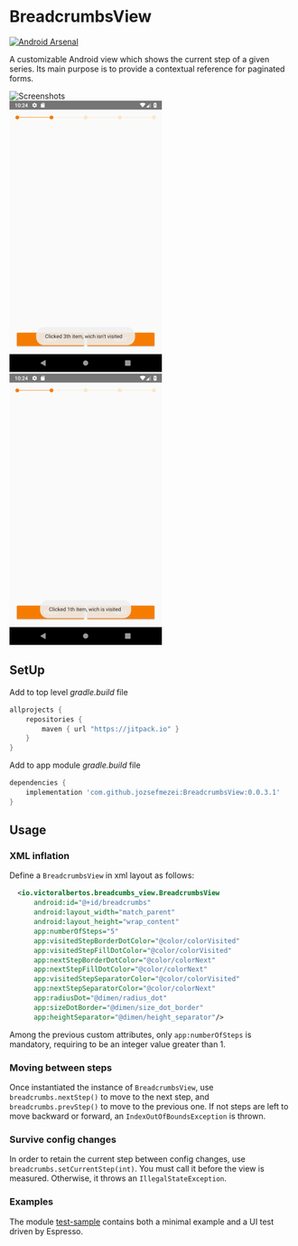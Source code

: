 # BreadcrumbsView

[![Android Arsenal](https://img.shields.io/badge/Android%20Arsenal-BreadcrumbsView-brightgreen.svg?style=flat)](http://android-arsenal.com/details/1/4475)

A customizable Android view which shows the current step of a given series. Its main purpose is to provide a contextual reference for paginated forms.

![Screenshots](breadcrumbs.gif)<br />![State_1](breadcrumbs_not_visited.png)![State_2](breadcrumbs_visited.png)

## SetUp

Add to top level *gradle.build* file

```gradle
allprojects {
    repositories {
        maven { url "https://jitpack.io" }
    }
}
```

Add to app module *gradle.build* file
```gradle
dependencies {
    implementation 'com.github.jozsefmezei:BreadcrumbsView:0.0.3.1'
}
```

## Usage

### XML inflation
Define a `BreadcrumbsView` in xml layout as follows:

```xml
  <io.victoralbertos.breadcumbs_view.BreadcrumbsView
      android:id="@+id/breadcrumbs"
      android:layout_width="match_parent"
      android:layout_height="wrap_content"
      app:numberOfSteps="5"
      app:visitedStepBorderDotColor="@color/colorVisited"
      app:visitedStepFillDotColor="@color/colorVisited"
      app:nextStepBorderDotColor="@color/colorNext"
      app:nextStepFillDotColor="@color/colorNext"
      app:visitedStepSeparatorColor="@color/colorVisited"
      app:nextStepSeparatorColor="@color/colorNext"
      app:radiusDot="@dimen/radius_dot"
      app:sizeDotBorder="@dimen/size_dot_border"
      app:heightSeparator="@dimen/height_separator"/>
 ```
 
Among the previous custom attributes, only `app:numberOfSteps` is mandatory, requiring to be an integer value greater than 1.
 
### Moving between steps
Once instantiated the instance of `BreadcrumbsView`, use `breadcrumbs.nextStep()` to move to the next step, and `breadcrumbs.prevStep()` to move to the previous one. If not steps are left to move backward or forward, an `IndexOutOfBoundsException` is thrown.

### Survive config changes
In order to retain the current step between config changes, use `breadcrumbs.setCurrentStep(int)`. You must call it before the view is measured. Otherwise, it throws an `IllegalStateException`.

### Examples
The module [test-sample](https://github.com/VictorAlbertos/BreadcrumbsView/tree/master/test-sample) contains both a minimal example and a UI test driven by Espresso.
